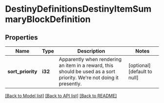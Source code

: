 # DestinyDefinitionsDestinyItemSummaryBlockDefinition

## Properties
Name | Type | Description | Notes
------------ | ------------- | ------------- | -------------
**sort_priority** | **i32** | Apparently when rendering an item in a reward, this should be used as a sort priority. We&#39;re not doing it presently. | [optional] [default to null]

[[Back to Model list]](../README.md#documentation-for-models) [[Back to API list]](../README.md#documentation-for-api-endpoints) [[Back to README]](../README.md)


